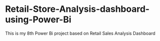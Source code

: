 # Retail-Store-Analysis-dashboard-using-Power-Bi

This is my 8th Power Bi project based on Retail Sales Analysis Dashboard
